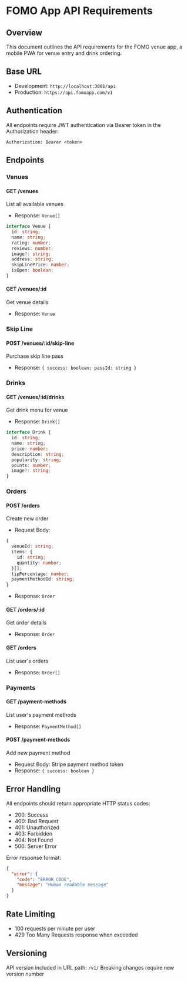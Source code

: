 # FOMO App API Requirements

## Overview
This document outlines the API requirements for the FOMO venue app, a mobile PWA for venue entry and drink ordering.

## Base URL
- Development: `http://localhost:3001/api`
- Production: `https://api.fomoapp.com/v1`

## Authentication
All endpoints require JWT authentication via Bearer token in the Authorization header:
```
Authorization: Bearer <token>
```

## Endpoints

### Venues

#### GET /venues
List all available venues
- Response: `Venue[]`
```typescript
interface Venue {
  id: string;
  name: string;
  rating: number;
  reviews: number;
  image?: string;
  address: string;
  skipLinePrice: number;
  isOpen: boolean;
}
```

#### GET /venues/:id
Get venue details
- Response: `Venue`

### Skip Line

#### POST /venues/:id/skip-line
Purchase skip line pass
- Response: `{ success: boolean; passId: string }`

### Drinks

#### GET /venues/:id/drinks
Get drink menu for venue
- Response: `Drink[]`
```typescript
interface Drink {
  id: string;
  name: string;
  price: number;
  description: string;
  popularity: string;
  points: number;
  image?: string;
}
```

### Orders

#### POST /orders
Create new order
- Request Body:
```typescript
{
  venueId: string;
  items: {
    id: string;
    quantity: number;
  }[];
  tipPercentage: number;
  paymentMethodId: string;
}
```
- Response: `Order`

#### GET /orders/:id
Get order details
- Response: `Order`

#### GET /orders
List user's orders
- Response: `Order[]`

### Payments

#### GET /payment-methods
List user's payment methods
- Response: `PaymentMethod[]`

#### POST /payment-methods
Add new payment method
- Request Body: Stripe payment method token
- Response: `{ success: boolean }`

## Error Handling
All endpoints should return appropriate HTTP status codes:
- 200: Success
- 400: Bad Request
- 401: Unauthorized
- 403: Forbidden
- 404: Not Found
- 500: Server Error

Error response format:
```json
{
  "error": {
    "code": "ERROR_CODE",
    "message": "Human readable message"
  }
}
```

## Rate Limiting
- 100 requests per minute per user
- 429 Too Many Requests response when exceeded

## Versioning
API version included in URL path: `/v1/`
Breaking changes require new version number 
